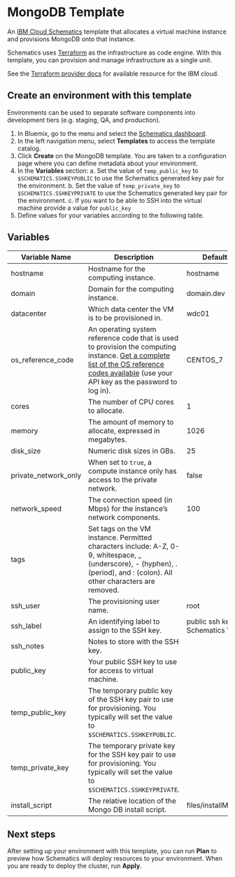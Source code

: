 # MongoDB Template

An [IBM Cloud Schematics](https://console.bluemix.net/docs/services/schematics/index.html) template that allocates a virtual machine instance and provisions MongoDB onto that instance.

Schematics uses [Terraform](https://www.terraform.io/) as the infrastructure as code engine. With this template, you can provision and manage infrastructure as a single unit.

See the [Terraform provider docs](https://ibm-bluemix.github.io/tf-ibm-docs/) for available resource for the IBM cloud.


## Create an environment with this template

Environments can be used to separate software components into development tiers (e.g. staging, QA, and production).

1. In Bluemix, go to the menu and select the [Schematics dashboard](https://console.bluemix.net/schematics).
2. In the left navigation menu, select **Templates** to access the template catalog.
3. Click **Create** on the MongoDB template. You are taken to a configuration page where you can define metadata about your environment. 
4. In the **Variables** section:
  a. Set the value of `temp_public_key` to `$SCHEMATICS.SSHKEYPUBLIC` to use the Schematics generated key pair for the environment.
  b. Set the value of `temp_private_key` to `$SCHEMATICS.SSHKEYPRIVATE` to use the Schematics generated key pair for the environment.
  c. If you want to be able to SSH into the virtual machine provide a value for `public_key`
5. Define values for your variables according to the following table. 

## Variables

|Variable Name|Description|Default Value|
|-------------|-----------|-------------|
|hostname     |Hostname for the computing instance.|hostname|
|domain       |Domain for the computing instance.|domain.dev|
|datacenter   |Which data center the VM is to be provisioned in.|wdc01|
|os_reference_code|An operating system reference code that is used to provision the computing instance. [Get a complete list of the OS reference codes available](https://api.softlayer.com/rest/v3/SoftLayer_Virtual_Guest_Block_Device_Template_Group/getVhdImportSoftwareDescriptions.json?objectMask=referenceCode) (use your API key as the password to log in).|CENTOS_7|
|cores|The number of CPU cores to allocate.|1|
|memory|The amount of memory to allocate, expressed in megabytes.|1026|
|disk_size|Numeric disk sizes in GBs.|25|
|private_network_only|When set to `true`, a compute instance only has access to the private network.|false|
|network_speed|The connection speed (in Mbps) for the instance’s network components.|100|
|tags|Set tags on the VM instance. Permitted characters include: A-Z, 0-9, whitespace, _ (underscore), - (hyphen), . (period), and : (colon). All other characters are removed.||
|ssh_user|The provisioning user name.|root|
|ssh_label|An identifying label to assign to the SSH key.|public ssh key - Schematics VM|
|ssh_notes|Notes to store with the SSH key.||
|public_key|Your public SSH key to use for access to virtual machine.||
|temp_public_key|The temporary public key of the SSH key pair to use for provisioning. You typically will set the value to `$SCHEMATICS.SSHKEYPUBLIC`.||
|temp_private_key|The temporary private key for the SSH key pair to use for provisioning. You typically will set the value to `$SCHEMATICS.SSHKEYPRIVATE`.||
|install_script|The relative location of the Mongo DB install script.|files/installMongoDB.sh|

## Next steps

After setting up your environment with this template, you can run **Plan** to preview how Schematics will deploy resources to your environment. When you are ready to deploy the cluster, run **Apply**.
